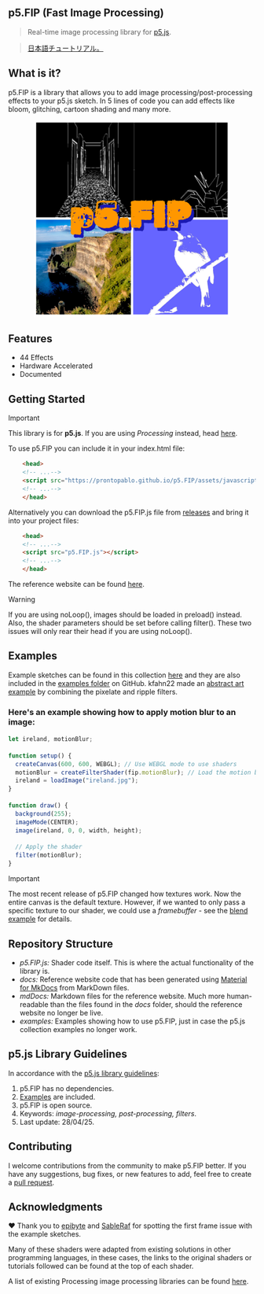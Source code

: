 ## p5.FIP (Fast Image Processing)
> Real-time image processing library for [p5.js](https://p5js.org/).

> [日本語チュートリアル。](https://qiita.com/youtoy/items/2b670ea176d9b126ae0d)

## What is it?
p5.FIP is a library that allows you to add image processing/post-processing effects to your p5.js sketch. In 5 lines of code you can add effects like bloom, glitching, cartoon shading and many more.

<div style="display: flex; justify-content: center">
        <div>
        <img width="400" height="400" src="./examples/images/p5.FIPLogo.jpg">
        </div>
</div>

## Features
- 44 Effects
- Hardware Accelerated
- Documented

## Getting Started

> [!IMPORTANT]
> This library is for **p5.js**. If you are using _Processing_ instead, head [here](https://github.com/prontopablo/FIP).

To use p5.FIP you can include it in your index.html file:
```html
    <head>
    <!-- ...-->
    <script src="https://prontopablo.github.io/p5.FIP/assets/javascripts/p5.FIP.js"></script>
    <!-- ...-->
    </head>
```
Alternatively you can download the p5.FIP.js file from [releases](https://github.com/prontopablo/p5.FIP/releases) and bring it into your project files:
``` html
    <head>
    <!-- ...-->
    <script src="p5.FIP.js"></script>
    <!-- ...-->
    </head>
```
The reference website can be found [here](https://prontopablo.github.io/p5.FIP/).

> [!WARNING]
> If you are using noLoop(), images should be loaded in preload() instead. Also, the shader parameters should be set before calling filter(). These two issues will only rear their head if you are using noLoop(). 

## Examples
Example sketches can be found in this collection [here](https://editor.p5js.org/prontopablo/collections/MA4R8jvck) and they are also included in the [examples folder](https://github.com/prontopablo/p5.FIP/tree/main/examples) on GitHub.
kfahn22 made an [abstract art example](https://openprocessing.org/sketch/2615936) by combining the pixelate and ripple filters.
<h3> Here's an example showing how to apply motion blur to an image: </h3>

```js
let ireland, motionBlur;

function setup() {
  createCanvas(600, 600, WEBGL); // Use WEBGL mode to use shaders
  motionBlur = createFilterShader(fip.motionBlur); // Load the motion blur shader
  ireland = loadImage("ireland.jpg");
}
  
function draw() {
  background(255);
  imageMode(CENTER);
  image(ireland, 0, 0, width, height);
    
  // Apply the shader
  filter(motionBlur);
}  
```
> [!IMPORTANT]  
> The most recent release of p5.FIP changed how textures work. Now the entire canvas is the default texture. However, if we wanted to only pass a specific texture to our shader, we could use a _framebuffer_ - see the [blend example](https://editor.p5js.org/prontopablo/sketches/AoeQAXAap) for details.

## Repository Structure
- _p5.FIP.js:_ Shader code itself. This is where the actual functionality of the library is.
- _docs:_ Reference website code that has been generated using [Material for MkDocs](https://squidfunk.github.io/mkdocs-material/) from MarkDown files.
- _mdDocs:_ Markdown files for the reference website. Much more human-readable than the files found in the _docs_ folder, should the reference website no longer be live.
- _examples:_ Examples showing how to use p5.FIP, just in case the p5.js collection examples no longer work.

## p5.js Library Guidelines
In accordance with the [p5.js library guidelines](https://github.com/processing/p5.js/blob/main/contributor_docs/creating_libraries.md):

1. p5.FIP has no dependencies.
3. [Examples](https://github.com/prontopablo/p5.FIP/tree/main/examples) are included.
4. p5.FIP is open source.
5. Keywords: _image-processing, post-processing, filters_.
6. Last update: 28/04/25.

## Contributing
I welcome contributions from the community to make p5.FIP better. If you have any suggestions, bug fixes, or new features to add, feel free to create a [pull request](https://github.com/prontopablo/p5.FIP/pulls).

## Acknowledgments
♥️ Thank you to [epibyte](https://github.com/epibyte) and [SableRaf](https://github.com/SableRaf) for spotting the first frame issue with the example sketches.

Many of these shaders were adapted from existing solutions in other programming languages, in these cases, the links to the original shaders or tutorials followed can be found at the top of each shader.

A list of existing Processing image processing libraries can be found [here](https://prontopablo.github.io/p5.FIP/resources).
